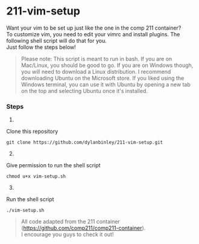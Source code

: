 # 211-vim-setup 
Want your vim to be set up just like the one in the comp 211 container?   
To customize vim, you need to edit your vimrc and install plugins. The following shell script will do that for you.  
Just follow the steps below!

>Please note: This script is meant to run in bash. If you are on Mac/Linux, you should be good to go. If you are on Windows though, you will need to download a Linux distribution. I recommend downloading Ubuntu on the Microsoft store. If you liked using the Windows terminal, you can use it with Ubuntu by opening a new tab on the top and selecting Ubuntu once it's installed.  

### Steps
1.
Clone this repository  

    git clone https://github.com/dylanbinley/211-vim-setup.git
2. 
Give permission to run the shell script  

    chmod u+x vim-setup.sh

3. 
Run the shell script  

    ./vim-setup.sh

>All code adapted from the 211 container (https://github.com/comp211/comp211-container).  
>I encourage you guys to check it out!  

